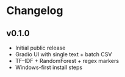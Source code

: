 
# Changelog

## v0.1.0
- Initial public release
- Gradio UI with single text + batch CSV
- TF–IDF + RandomForest + regex markers
- Windows-first install steps

